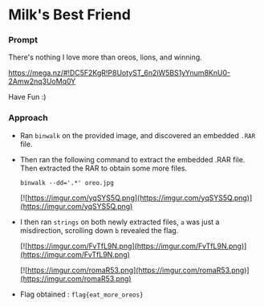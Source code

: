 # Milk's Best Friend

### Prompt

There's nothing I love more than oreos, lions, and winning. 

https://mega.nz/#!DC5F2KgR!P8UotyST_6n2iW5BS1yYnum8KnU0-2Amw2nq3UoMq0Y 

Have Fun :)

### Approach

- Ran ```binwalk``` on the provided image, and discovered an embedded ```.RAR``` file.

- Then ran the following command to extract the embedded .RAR file. Then extracted the RAR to obtain some more files.

  ```
  binwalk --dd='.*' oreo.jpg
  ```

  [![https://imgur.com/yqSYS5Q.png](https://imgur.com/yqSYS5Q.png)](https://imgur.com/yqSYS5Q.png)

- I then ran ```strings``` on both newly extracted files, ```a``` was just a misdirection, scrolling down ```b``` revealed the flag.

  [![https://imgur.com/FvTfL9N.png](https://imgur.com/FvTfL9N.png)](https://imgur.com/FvTfL9N.png)

  [![https://imgur.com/romaR53.png](https://imgur.com/romaR53.png)](https://imgur.com/romaR53.png)

- Flag obtained : ```flag{eat_more_oreos}```
